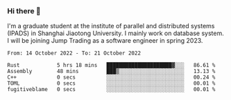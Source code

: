 ### Hi there 👋

I'm a graduate student at the institute of parallel and distributed systems (IPADS) in Shanghai Jiaotong University. I mainly work on database system. I will be joining Jump Trading as a software engineer in spring 2023.

<!--START_SECTION:waka-->

```text
From: 14 October 2022 - To: 21 October 2022

Rust            5 hrs 18 mins   █████████████████████▓░░░   86.61 %
Assembly        48 mins         ███▒░░░░░░░░░░░░░░░░░░░░░   13.13 %
C++             0 secs          ░░░░░░░░░░░░░░░░░░░░░░░░░   00.24 %
TOML            0 secs          ░░░░░░░░░░░░░░░░░░░░░░░░░   00.01 %
fugitiveblame   0 secs          ░░░░░░░░░░░░░░░░░░░░░░░░░   00.01 %
```

<!--END_SECTION:waka-->

<!--
**yqmmm/yqmmm** is a ✨ _special_ ✨ repository because its `README.md` (this file) appears on your GitHub profile.

Here are some ideas to get you started:

- 🔭 I’m currently working on ...
- 🌱 I’m currently learning ...
- 👯 I’m looking to collaborate on ...
- 🤔 I’m looking for help with ...
- 💬 Ask me about ...
- 📫 How to reach me: ...
- 😄 Pronouns: ...
- ⚡ Fun fact: ...
-->
